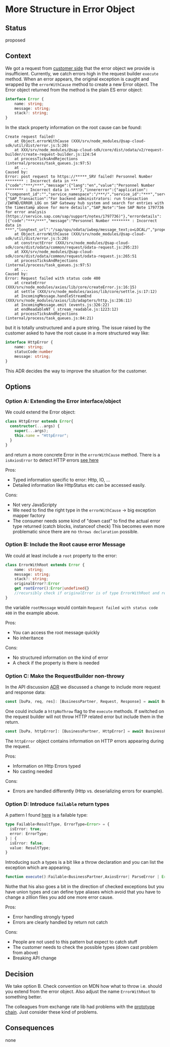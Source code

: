 # More Structure in Error Object

## Status

proposed

## Context

We got a request from [customer side](https://github.com/SAP/cloud-sdk-js/issues/634) that the error object we provide is insufficient.
Currently, we catch errors high in the request builder `execute` method.
When an error appears, the original exception is caught and wrapped by the `errorWithCause` method to create a new Error object.
The Error object returned from the method is the plain ES error object:

```typescript
interface Error {
    name: string;
    message: string;
    stack?: string;
}
```

In the stack property information on the root cause can be found:

```text
Create request failed!
    at Object.errorWithCause (XXX/srv/node_modules/@sap-cloud-sdk/util/dist/error.js:5:20)
    at XXX/srv/node_modules/@sap-cloud-sdk/core/dist/odata/v2/request-builder/create-request-builder.js:124:54
    at processTicksAndRejections (internal/process/task_queues.js:97:5)
    at ...
Caused by:
Error: post request to https://*****_SRV failed! Personnel Number ******** : Incorrect data in ***
{"code":"***/***","message":{"lang":"en","value":"Personnel Number ******** : Incorrect data in ***"},"innererror":{"application":{"component_id":"","service_namespace":"/***/","service_id":"***","service_version":"0001"},"transactionid":"***","timestamp":"20201027150920.7447650","Error_Resolution":{"SAP_Transaction":"For backend administrators: run transaction /IWFND/ERROR_LOG on SAP Gateway hub system and search for entries with the timestamp above for more details","SAP_Note":"See SAP Note 1797736 for error analysis (https://service.sap.com/sap/support/notes/1797736)"},"errordetails":[{"code":"***/***","message":"Personnel Number ******** : Incorrect data in ***","longtext_url":"/sap/opu/odata/iwbep/message_text;o=LOCAL/","propertyref":"","severity":"error","target":""}]}}
    at Object.errorWithCause (XXX/srv/node_modules/@sap-cloud-sdk/util/dist/error.js:5:20)
    at constructError (XXX/srv/node_modules/@sap-cloud-sdk/core/dist/odata/common/request/odata-request.js:295:23)
    at XXX/srv/node_modules/@sap-cloud-sdk/core/dist/odata/common/request/odata-request.js:265:51
    at processTicksAndRejections (internal/process/task_queues.js:97:5)
    at ...
Caused by:
Error: Request failed with status code 400
    at createError (XXX/srv/node_modules/axios/lib/core/createError.js:16:15)
    at settle (XXX/srv/node_modules/axios/lib/core/settle.js:17:12)
    at IncomingMessage.handleStreamEnd (XXX/srv/node_modules/axios/lib/adapters/http.js:236:11)
    at IncomingMessage.emit (events.js:326:22)
    at endReadableNT (_stream_readable.js:1223:12)
    at processTicksAndRejections (internal/process/task_queues.js:84:21)
```

but it is totally unstructured and a pure string. 
The issue raised by the customer asked to have the root cause in a more structured way like:

```typescript
interface HttpError {
    name: string;
    statucCode:number
    message: string;    
}
```
This ADR decides the way to improve the situation for the customer.

## Options

### Option A: Extending the Error interface/object

We could extend the Error object: 

```typescript
class HttpError extends Error{
  constructor(...args) {
    super(...args); 
    this.name = "HttpError"; 
  }
}
```
and return a more concrete Error in the `errorWithCause` method.
There is a `isAxiosError` to detect HTTP errors [see here](https://github.com/axios/axios/pull/1419)

Pros:
- Typed information specific to error: Http, IO, ...
- Detailed information like HttpStatus etc can be accessed easily.

Cons:
- Not very JavaScripty
- We need to find the right type in the `errorWithCause` -> big exception mapper factory
- The consumer needs some kind of "down cast" to find the actual error type returned (catch blocks, instanceof check)
This becomes even more problematic since there are no `throws declaration` possible.

### Option B: Include the Root cause error Message 

We could at least include  a `root` property to the error:

```typescript
class ErrorWithRoot extends Error {
    name: string;
    message: string;
    stack?: string;
    originalError?:Error   
    get rootError():Error|undefined{}
    //recursibly check if originalError is of type ErrorWithRoot and return the first non  ErrorWithRoot error in this chain.
}
```

the variable `rootMessage` would contain `Request failed with status code 400` in the example above.

Pros:
- You can access the root message  quickly
- No inheritance

Cons:
- No structured information on the kind of error
- A check if the property is there is needed

### Option C: Make the RequestBuilder non-throwy

In the API discussion [ADR](https://github.com/SAP/cloud-sdk-js/pull/709) we discussed a change to include more request and response data:

```typescript
const [buPa, req, res]: [BusinessPartner, Request, Response] = await BusinessPartner.requestBuilder().getAll().executeRaw(destination);
```

One could include a `httpNoThrow` flag to the `execute` methods. 
If switched on the request builder will not throw HTTP related error but include them in the return. 

```typescript
const [buPa, httpError]: [BusinessPartner, HttpError] = await BusinessPartner.requestBuilder().httpNoThrow().getAll().execute(destination);
```

The `httpError` object contains information on  HTTP errors appearing during the request. 

Pros:
- Information on Http Errors typed
- No casting needed 

Cons:
- Errors are handled differently (Http vs. deserializing errors for example).

### Option D: Introduce `failable` return types

A pattern I found [here](https://medium.com/@dhruvrajvanshi/making-exceptions-type-safe-in-typescript-c4d200ee78e9) is a failable type:
```typescript
type Failable<ResultType, ErrorType=Error> = {
  isError: true;
  error: ErrorType;
} | {
  isError: false;
  value: ResultType;
}
``` 

Introducing such a types is a bit like a throw declaration and you can list the exception which are appearing.

```typescript
function execute():Failable<BusinessPartner,AxiosError| ParseError | Error>
```

Nothe that his also goes a bit in the direction of checked exceptions but you have union types and can define type aliases which avoid that you have to change a zillion files you add one more error cause.

Pros:
- Error handling strongly typed
- Errors are clearly handled by return not catch

Cons:
- People are not used to this pattern but expect to catch stuff
- The customer needs to check the possible types (down cast problem from above)
- Breaking API change


## Decision

We take option B.
Check convention on MDN how what to throw i.e. should you extend from the error object. 
Also adjust the name `ErrorWithRoot` to something better.

The colleagues from exchange rate lib had problems with the [prototype chain](https://www.typescriptlang.org/docs/handbook/release-notes/typescript-2-2.html#support-for-newtarget).
Just consider these kind of problems.

## Consequences

none
